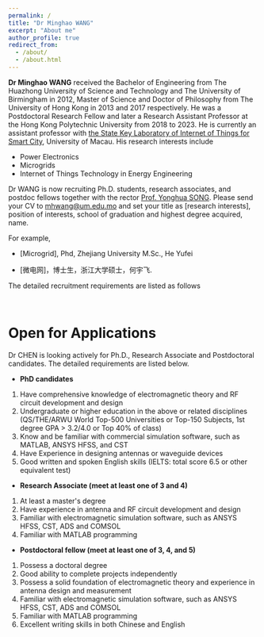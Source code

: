 ```yaml
---
permalink: /
title: "Dr Minghao WANG"
excerpt: "About me"
author_profile: true
redirect_from: 
  - /about/
  - /about.html
---
```


**Dr Minghao WANG** received the Bachelor of Engineering from The Huazhong University of Science and Technology and The University of Birmingham in 2012, Master of Science and Doctor of Philosophy from The University of Hong Kong in 2013 and 2017 respectively. He was a Postdoctoral Research Fellow and later a Research Assistant Professor at the Hong Kong Polytechnic University from 2018 to 2023. He is currently an assistant professor with [the State Key Laboratory of Internet of Things for Smart City](https://skliotsc.um.edu.mo/research/smart-energy/), University of Macau. His research interests include 

- Power Electronics
- Microgrids
- Internet of Things Technology in Energy Engineering

Dr WANG is now recruiting Ph.D. students, research associates, and postdoc fellows together with the rector [Prof. Yonghua SONG](https://rto.um.edu.mo/biography/). Please send your CV to [mhwang@um.edu.mo](mailto:mhwang@um.edu.mo) and set your title as [research interests], position of interests, school of graduation and highest degree acquired, name. 

For example, 

- [Microgrid], Phd, Zhejiang University M.Sc., He Yufei 

- [微电网]，博士生，浙江大学硕士，何宇飞. 

The detailed recruitment requirements are listed as follows
<br>

<br>

# Open for Applications

Dr CHEN is looking actively for Ph.D., Research Associate and Postdoctoral candidates. The detailed requirements are listed below.

- **PhD candidates**

1. Have comprehensive knowledge of electromagnetic theory and RF circuit development and design
2. Undergraduate or higher education in the above or related disciplines (QS/THE/ARWU World Top-500 Universities or Top-150 Subjects, 1st degree GPA > 3.2/4.0 or Top 40% of class)
3. Know and be familiar with commercial simulation software, such as MATLAB, ANSYS HFSS, and CST
4. Have Experience in designing antennas or waveguide devices
5. Good written and spoken English skills (IELTS: total score 6.5 or other equivalent test)

- **Research Associate (meet at least one of 3 and 4)**

1. At least a master's degree
2. Have experience in antenna and RF circuit development and design
3. Familiar with electromagnetic simulation software, such as ANSYS HFSS, CST, ADS and COMSOL
4. Familiar with MATLAB programming

- **Postdoctoral fellow (meet at least one of 3, 4, and 5)**

1. Possess a doctoral degree
2. Good ability to complete projects independently
3. Possess a solid foundation of electromagnetic theory and experience in antenna design and measurement
4. Familiar with electromagnetic simulation software, such as ANSYS HFSS, CST, ADS and COMSOL
5. Familiar with MATLAB programming
6. Excellent writing skills in both Chinese and English
